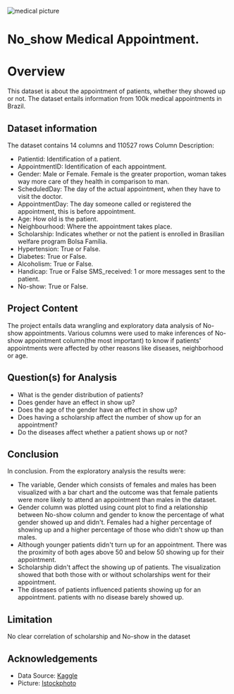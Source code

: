 
![medical picture](https://media.istockphoto.com/photos/doctor-or-physician-writing-diagnosis-and-giving-a-medical-to-male-picture-id1190794708?k=20&m=1190794708&s=612x612&w=0&h=5LPA6yeThxkKO_05LqYfAK-8HA8rG8gDrrjOzRW3Mhw=)


# No_show Medical Appointment. 
# Overview

This dataset is about the appointment of patients, whether they showed up or not. The dataset entails information from 100k medical appointments in Brazil. 

## Dataset information
The dataset contains 14 columns and 110527 rows
Column Description:
* Patientid: Identification of a patient. 
* AppointmentID: Identification of each appointment. 
* Gender: Male or Female. Female is the greater proportion, woman takes way more care of they health in comparison to man. 
* ScheduledDay: The day of the actual appointment, when they have to visit the doctor.
* AppointmentDay: The day someone called or registered the appointment, this is before appointment. 
* Age: How old is the patient. 
* Neighbourhood: Where the appointment takes place. 
* Scholarship: Indicates whether or not the patient is enrolled in Brasilian welfare program Bolsa Família. 
* Hypertension: True or False. 
* Diabetes: True or False. 
* Alcoholism: True or False. 
* Handicap: True or False SMS_received: 1 or more messages sent to the patient. 
* No-show: True or False.

## Project Content
The project entails data wrangling and exploratory data analysis of No-show appointments. Various columns were used to make inferences of No-show appointment column(the most important) to know if patients' appointments were affected by other reasons like diseases, neighborhood or age.

## Question(s) for Analysis
* What is the gender distribution of patients?
* Does gender have an effect in show up? 
* Does the age of the gender have an effect in show up?
* Does having a scholarship affect the number of show up for an appointment? 
* Do the diseases affect whether a patient shows up or not?

## Conclusion
In conclusion. From the exploratory analysis the results were: 
* The variable, Gender which consists of females and males has been visualized with a bar chart and the outcome was that female patients were more likely to attend an appointment than males in the dataset. 
* Gender column was plotted using count plot to find a relationship between No-show column and gender to know the percentage of what gender showed up and didn't. Females had a higher percentage of showing up and a higher percentage of those who didn't show up than males. 
* Although younger patients didn't turn up for an appointment. There was the proximity of both ages above 50 and below 50 showing up for their appointment. 
* Scholarship didn't affect the showing up of patients. The visualization showed that both those with or without scholarships went for their appointment. 
* The diseases of patients influenced patients showing up for an appointment. patients with no disease barely showed up.

## Limitation
No clear correlation of scholarship and No-show in the dataset



## Acknowledgements

 - Data Source: [Kaggle](https://www.kaggle.com/datasets/joniarroba/noshowappointments/code)
 - Picture: [Istockphoto](https://media.istockphoto.com/photos/doctor-or-physician-writing-diagnosis-and-giving-a-medical-to-male-picture-id1190794708?k=20&m=1190794708&s=612x612&w=0&h=5LPA6yeThxkKO_05LqYfAK-8HA8rG8gDrrjOzRW3Mhw=)
 
